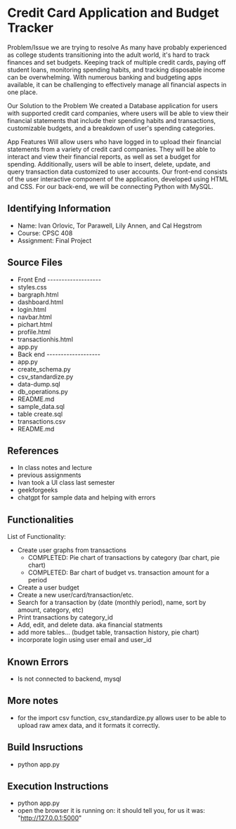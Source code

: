 # Credit Card Application and Budget Tracker
Problem/Issue we are trying to resolve
As many have probably experienced as college students transitioning into the adult world, it's hard to track finances and set budgets. Keeping track of multiple credit cards, paying off student loans, monitoring spending habits, and tracking disposable income can be overwhelming. With numerous banking and budgeting apps available, it can be challenging to effectively manage all financial aspects in one place.

Our Solution to the Problem
We created a Database application for users with supported credit card companies, where users will be able to view their financial statements that include their spending habits and transactions, customizable budgets, and a breakdown of user's spending categories.

App Features
Will allow users who have logged in to upload their financial statements from a variety of credit card companies. They will be able to interact and view their financial reports, as well as set a budget for spending. Additionally, users will be able to insert, delete, update, and query transaction data customized to user accounts. Our front-end consists of the user interactive component of the application, developed using HTML and CSS. For our back-end, we will be connecting Python with MySQL.


## Identifying Information

* Name: Ivan Orlovic, Tor Parawell, Lily Annen, and Cal Hegstrom
* Course: CPSC 408
* Assignment: Final Project

## Source Files  
* Front End -------------------
* styles.css
* bargraph.html
* dashboard.html
* login.html
* navbar.html
* pichart.html
* profile.html
* transactionhis.html
* app.py
* Back end -------------------
* app.py
* create_schema.py
* csv_standardize.py
* data-dump.sql
* db_operations.py
* README.md
* sample_data.sql
* table create.sql
* transactions.csv
* README.md

## References

* In class notes and lecture 
* previous assignments
* Ivan took a UI class last semester
* geekforgeeks
* chatgpt for sample data and helping with errors


## Functionalities
List of Functionality:
- Create user graphs from transactions
    - COMPLETED: Pie chart of transactions by category (bar chart, pie chart)
    - COMPLETED: Bar chart of budget vs. transaction amount for a period
- Create a user budget
- Create a new user/card/transaction/etc.
- Search for a transaction by (date (monthly period), name, sort by amount, category, etc)
- Print transactions by category_id
- Add, edit, and delete data. aka financial statments 
- add more tables... (budget table, transaction history, pie chart)
- incorporate login using user email and user_id

## Known Errors

* Is not connected to backend, mysql

## More notes
* for the import csv function, csv_standardize.py allows user to be able to upload raw amex data, and it formats it correctly.


## Build Insructions 
* python app.py

## Execution Instructions
* python app.py
* open the browser it is running on: it should tell you, for us it was: "http://127.0.0.1:5000"